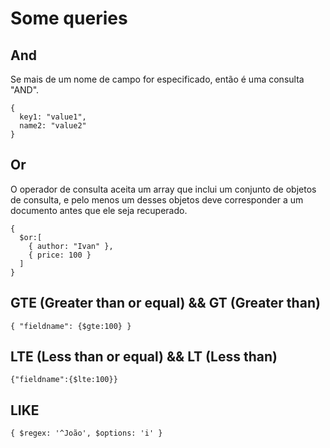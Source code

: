 # Some queries

## And
Se mais de um nome de campo for especificado, então é uma consulta "AND".
```
{
  key1: "value1",
  name2: "value2"
}
```

## Or
O operador de consulta aceita um array que inclui um conjunto de objetos de consulta, e pelo menos um desses objetos deve corresponder a um documento antes que ele seja recuperado.
```
{
  $or:[
    { author: "Ivan" },
    { price: 100 }
  ]
}
```

## GTE (Greater than or equal) && GT (Greater than)
```
{ "fieldname": {$gte:100} }
```

## LTE (Less than or equal) && LT (Less than)
```
{"fieldname":{$lte:100}}
```

## LIKE
```
{ $regex: '^João', $options: 'i' } 
```
